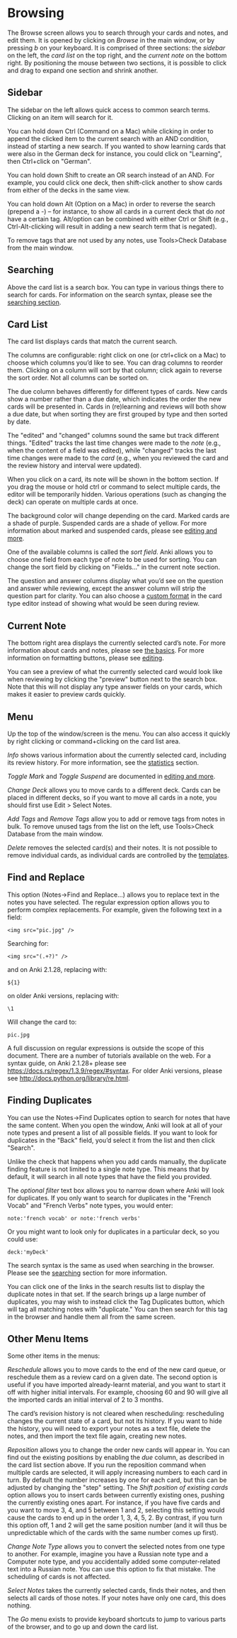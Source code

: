 # Browsing

The Browse screen allows you to search through your cards and notes, and edit
them. It is opened by clicking on _Browse_ in the main window, or by pressing
_b_ on your keyboard. It is comprised of three sections: the _sidebar_ on the
left, the _card list_ on the top right, and the _current note_ on the bottom
right. By positioning the mouse between two sections, it is possible to click
and drag to expand one section and shrink another.

## Sidebar

The sidebar on the left allows quick access to common search terms. Clicking
on an item will search for it.

You can hold down Ctrl (Command on a Mac) while clicking in order to append
the clicked item to the current search with an AND condition, instead of
starting a new search. If you wanted to show learning cards that were
also in the German deck for instance, you could click on "Learning",
then Ctrl+click on "German".

You can hold down Shift to create an OR search instead of an AND. For
example, you could click one deck, then shift-click another to show
cards from either of the decks in the same view.

You can hold down Alt (Option on a Mac) in order to reverse the search
(prepend a _-_) – for instance, to show all cards in a current deck that
do _not_ have a certain tag. Alt/option can be combined with either Ctrl
or Shift (e.g., Ctrl-Alt-clicking will result in adding a new search
term that is negated).

To remove tags that are not used by any notes, use Tools&gt;Check
Database from the main window.

## Searching

Above the card list is a search box. You can type in various things
there to search for cards. For information on the search syntax, please
see the [searching section](searching.md).

## Card List

The card list displays cards that match the current search.

The columns are configurable: right click on one (or ctrl+click on a
Mac) to choose which columns you’d like to see. You can drag columns to
reorder them. Clicking on a column will sort by that column; click again
to reverse the sort order. Not all columns can be sorted on.

The due column behaves differently for different types of cards. New
cards show a number rather than a due date, which indicates the order
the new cards will be presented in. Cards in (re)learning and reviews
will both show a due date, but when sorting they are first grouped by
type and then sorted by date.

The "edited" and "changed" columns sound the same but track different
things. "Edited" tracks the last time changes were made to the _note_
(e.g., when the content of a field was edited), while "changed" tracks
the last time changes were made to the _card_ (e.g., when you reviewed
the card and the review history and interval were updated).

When you click on a card, its note will be shown in the bottom section.
If you drag the mouse or hold ctrl or command to select multiple cards,
the editor will be temporarily hidden. Various operations (such as
changing the deck) can operate on multiple cards at once.

The background color will change depending on the card. Marked cards
are a shade of purple. Suspended cards are a shade of yellow. For more
information about marked and suspended cards, please see [editing and
more](studying.md#editing-and-more).

One of the available columns is called the _sort field_. Anki allows you
to choose one field from each type of note to be used for sorting. You
can change the sort field by clicking on "Fields…​" in the current note
section.

The question and answer columns display what you’d see on the question
and answer while reviewing, except the answer column will strip the
question part for clarity. You can also choose a [custom
format](templates/styling.md#browser-appearance) in the card type editor instead of showing
what would be seen during review.

## Current Note

The bottom right area displays the currently selected card’s note. For
more information about cards and notes, please see [the
basics](getting-started.md). For more information on formatting buttons, please see
[editing](editing.md).

You can see a preview of what the currently selected card would look
like when reviewing by clicking the "preview" button next to the search
box. Note that this will not display any type answer fields on your
cards, which makes it easier to preview cards quickly.

## Menu

Up the top of the window/screen is the menu. You can also access it quickly by
right clicking or command+clicking on the card list area.

_Info_ shows various information about the currently selected card,
including its review history. For more information, see the
[statistics](stats.md) section.

_Toggle Mark_ and _Toggle Suspend_ are documented in
[editing and more](studying.md#editing-and-more).

_Change Deck_ allows you to move cards to a different deck. Cards can be
placed in different decks, so if you want to move all cards in a note,
you should first use Edit &gt; Select Notes.

_Add Tags_ and _Remove Tags_ allow you to add or remove tags from notes
in bulk. To remove unused tags from the list on the left, use
Tools&gt;Check Database from the main window.

_Delete_ removes the selected card(s) and their notes. It is not
possible to remove individual cards, as individual cards are controlled
by the [templates](templates/intro.md).

## Find and Replace

This option (Notes→Find and Replace…​) allows you to replace text in the
notes you have selected. The regular expression option allows you to
perform complex replacements. For example, given the following text in a
field:

    <img src="pic.jpg" />

Searching for:

    <img src="(.+?)" />

and on Anki 2.1.28, replacing with:

    ${1}

on older Anki versions, replacing with:

    \1

Will change the card to:

    pic.jpg

A full discussion on regular expressions is outside the scope of this document.
There are a number of tutorials available on the web.
For a syntax guide, on Anki 2.1.28+ please see <https://docs.rs/regex/1.3.9/regex/#syntax>.
For older Anki versions, please see <http://docs.python.org/library/re.html>.

## Finding Duplicates

You can use the Notes→Find Duplicates option to search for notes that
have the same content. When you open the window, Anki will look at all
of your note types and present a list of all possible fields. If you
want to look for duplicates in the "Back" field, you’d select it from
the list and then click "Search".

Unlike the check that happens when you add cards manually, the duplicate
finding feature is not limited to a single note type. This means that by
default, it will search in all note types that have the field you
provided.

The _optional filter_ text box allows you to narrow down where Anki will
look for duplicates. If you only want to search for duplicates in the
"French Vocab" and "French Verbs" note types, you would enter:

    note:'french vocab' or note:'french verbs'

Or you might want to look only for duplicates in a particular deck, so
you could use:

    deck:'myDeck'

The search syntax is the same as used when searching in the browser.
Please see the [searching](searching.md) section for more information.

You can click one of the links in the search results list to display the
duplicate notes in that set. If the search brings up a large number of
duplicates, you may wish to instead click the Tag Duplicates button,
which will tag all matching notes with "duplicate." You can then search
for this tag in the browser and handle them all from the same screen.

## Other Menu Items

Some other items in the menus:

_Reschedule_ allows you to move cards to the end of the new card queue,
or reschedule them as a review card on a given date. The second option
is useful if you have imported already-learnt material, and you want to
start it off with higher initial intervals. For example, choosing 60 and
90 will give all the imported cards an initial interval of 2 to 3
months.

The card’s revision history is not cleared when rescheduling:
rescheduling changes the current state of a card, but not its history.
If you want to hide the history, you will need to export your notes as a
text file, delete the notes, and then import the text file again,
creating new notes.

_Reposition_ allows you to change the order new cards will appear in.
You can find out the existing positions by enabling the _due_ column, as
described in the card list section above. If you run the reposition
command when multiple cards are selected, it will apply increasing
numbers to each card in turn. By default the number increases by one for
each card, but this can be adjusted by changing the "step" setting. The
_Shift position of existing cards_ option allows you to insert cards
between currently existing ones, pushing the currently existing ones
apart. For instance, if you have five cards and you want to move 3, 4,
and 5 between 1 and 2, selecting this setting would cause the cards to
end up in the order 1, 3, 4, 5, 2. By contrast, if you turn this option
off, 1 and 2 will get the same position number (and it will thus be
unpredictable which of the cards with the same number comes up first).

_Change Note Type_ allows you to convert the selected notes from one
type to another. For example, imagine you have a Russian note type and a
Computer note type, and you accidentally added some computer-related
text into a Russian note. You can use this option to fix that mistake.
The scheduling of cards is not affected.

_Select Notes_ takes the currently selected cards, finds their notes,
and then selects all cards of those notes. If your notes have only one
card, this does nothing.

The _Go_ menu exists to provide keyboard shortcuts to jump to various
parts of the browser, and to go up and down the card list.
